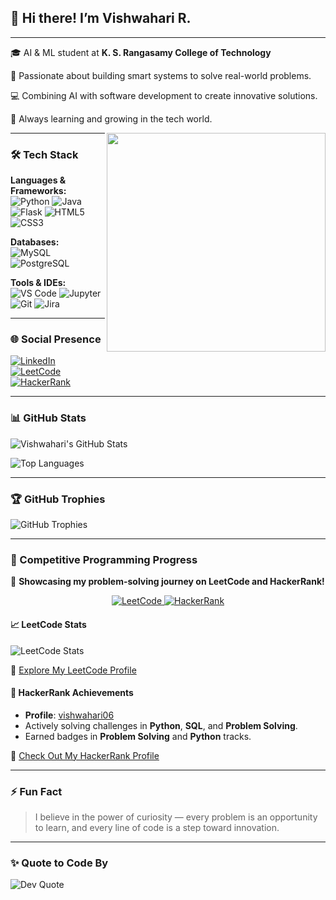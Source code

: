 ## 👋 Hi there! I’m Vishwahari R.

---

🎓 AI & ML student at **K. S. Rangasamy College of Technology**

🧠 Passionate about building smart systems to solve real-world problems.

💻 Combining AI with software development to create innovative solutions.

🎯 Always learning and growing in the tech world.

<img align="right" width="350" src="https://media.tenor.com/qJ5evVs-_uUAAAAC/coding.gif" />

---

### 🛠️ Tech Stack

**Languages & Frameworks:**  
![Python](https://img.shields.io/badge/Python-3670A0?style=for-the-badge&logo=python&logoColor=ffdd54)
![Java](https://img.shields.io/badge/Java-ED8B00?style=for-the-badge&logo=java&logoColor=white)
![Flask](https://img.shields.io/badge/Flask-000000?style=for-the-badge&logo=flask&logoColor=white)
![HTML5](https://img.shields.io/badge/HTML5-E34F26?style=for-the-badge&logo=html5&logoColor=white)
![CSS3](https://img.shields.io/badge/CSS3-1572B6?style=for-the-badge&logo=css3&logoColor=white)

**Databases:**  
![MySQL](https://img.shields.io/badge/MySQL-4479A1?style=for-the-badge&logo=mysql&logoColor=white)
![PostgreSQL](https://img.shields.io/badge/PostgreSQL-316192?style=for-the-badge&logo=postgresql&logoColor=white)

**Tools & IDEs:**  
![VS Code](https://img.shields.io/badge/VS%20Code-007ACC?style=for-the-badge&logo=visual-studio-code&logoColor=white)
![Jupyter](https://img.shields.io/badge/Jupyter-F37626?style=for-the-badge&logo=jupyter&logoColor=white)
![Git](https://img.shields.io/badge/Git-F05033?style=for-the-badge&logo=git&logoColor=white)
![Jira](https://img.shields.io/badge/Jira-0052CC?style=for-the-badge&logo=jira&logoColor=white)

---

### 🌐 Social Presence

[![LinkedIn](https://img.shields.io/badge/LinkedIn-0077B5?style=for-the-badge&logo=linkedin&logoColor=white)](https://www.linkedin.com/in/vishwahari-r/)  
[![LeetCode](https://img.shields.io/badge/LeetCode-FFA116?style=for-the-badge&logo=leetcode&logoColor=black)](https://leetcode.com/u/vishwahari/)  
[![HackerRank](https://img.shields.io/badge/HackerRank-2EC866?style=for-the-badge&logo=HackerRank&logoColor=white)](https://www.hackerrank.com/profile/vishwahari06)

---

### 📊 GitHub Stats

![Vishwahari's GitHub Stats](https://github-readme-stats.vercel.app/api?username=Vishwahari&show_icons=true&theme=radical&hide_border=true)

![Top Languages](https://github-readme-stats.vercel.app/api/top-langs/?username=Vishwahari&layout=compact&theme=radical&hide_border=true)

---

### 🏆 GitHub Trophies

![GitHub Trophies](https://github-profile-trophy.vercel.app/?username=Vishwahari&theme=monokai&no-bg=true&no-frame=true&margin-w=4)

---

### 🧩 Competitive Programming Progress

🚀 **Showcasing my problem-solving journey on LeetCode and HackerRank!**

<div align="center">
  <a href="https://leetcode.com/u/vishwahari/">
    <img src="https://img.shields.io/badge/LeetCode-FFA116?style=for-the-badge&logo=leetcode&logoColor=black" alt="LeetCode" />
  </a>
  <a href="https://www.hackerrank.com/profile/vishwahari06">
    <img src="https://img.shields.io/badge/HackerRank-2EC866?style=for-the-badge&logo=HackerRank&logoColor=white" alt="HackerRank" />
  </a>
</div>

#### 📈 LeetCode Stats
![LeetCode Stats](https://leetcard.jacoblin.cool/vishwahari?theme=dark&font=Roboto&ext=heatmap)

🔗 [Explore My LeetCode Profile](https://leetcode.com/u/vishwahari/)

#### 🏅 HackerRank Achievements
- **Profile**: [vishwahari06](https://www.hackerrank.com/profile/vishwahari06)  
- Actively solving challenges in **Python**, **SQL**, and **Problem Solving**.  
- Earned badges in **Problem Solving** and **Python** tracks.

🔗 [Check Out My HackerRank Profile](https://www.hackerrank.com/profile/vishwahari06)

---

### ⚡ Fun Fact

> I believe in the power of curiosity — every problem is an opportunity to learn, and every line of code is a step toward innovation.

---

### ✨ Quote to Code By

![Dev Quote](https://quotes-github-readme.vercel.app/api?type=horizontal&theme=dark)

